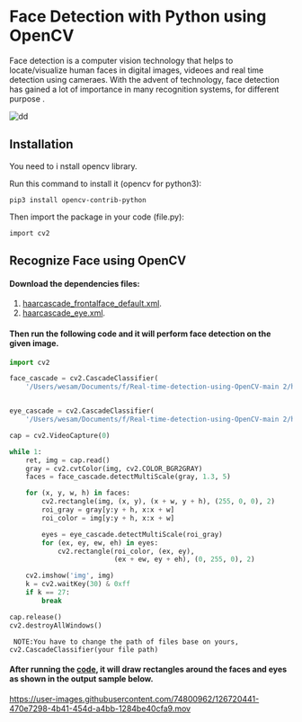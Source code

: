 # Face Detection with Python using OpenCV
Face detection is a computer vision technology that helps to locate/visualize human faces in digital images, videoes and real time detection using cameraes. With the advent of technology, face detection has gained a lot of importance in many recognition systems, for different purpose .

![dd](https://user-images.githubusercontent.com/74800962/126720183-22c32e35-ff9b-4b74-96c6-ea5ca2143309.png)

## Installation 

You need to i nstall opencv library.

Run this command to  install it (opencv for python3):
```
pip3 install opencv-contrib-python
```
Then import the package in your code (file.py):
```
import cv2
```
## Recognize Face using OpenCV
#### Download the dependencies files:
1. [haarcascade_frontalface_default.xml](https://github.com/wesamhamad/Face-detection-using-OpenCV/blob/main/haarcascade_frontalface_default.xml).
2. [haarcascade_eye.xml](https://github.com/wesamhamad/Face-detection-using-OpenCV/blob/main/haarcascade_eye.xml).
#### Then run the following code and it will perform face detection on the given image.

```python
import cv2

face_cascade = cv2.CascadeClassifier(
    '/Users/wesam/Documents/f/Real-time-detection-using-OpenCV-main 2/haarcascade_frontalface_default.xml')


eye_cascade = cv2.CascadeClassifier(
    '/Users/wesam/Documents/f/Real-time-detection-using-OpenCV-main 2/haarcascade_eye.xml')

cap = cv2.VideoCapture(0)

while 1:
    ret, img = cap.read()
    gray = cv2.cvtColor(img, cv2.COLOR_BGR2GRAY)
    faces = face_cascade.detectMultiScale(gray, 1.3, 5)

    for (x, y, w, h) in faces:
        cv2.rectangle(img, (x, y), (x + w, y + h), (255, 0, 0), 2)
        roi_gray = gray[y:y + h, x:x + w]
        roi_color = img[y:y + h, x:x + w]

        eyes = eye_cascade.detectMultiScale(roi_gray)
        for (ex, ey, ew, eh) in eyes:
            cv2.rectangle(roi_color, (ex, ey),
                          (ex + ew, ey + eh), (0, 255, 0), 2)

    cv2.imshow('img', img)
    k = cv2.waitKey(30) & 0xff
    if k == 27:
        break

cap.release()
cv2.destroyAllWindows()
```
`` 
NOTE:You have to change the path of files base on yours, 
cv2.CascadeClassifier(your file path)
``

#### After running the [code](https://github.com/wesamhamad/Face-detection-using-OpenCV/blob/main/detect_face-vedio.py), it will draw rectangles around the faces and eyes as shown in the output sample below.

https://user-images.githubusercontent.com/74800962/126720441-470e7298-4b41-454d-a4bb-1284be40cfa9.mov

